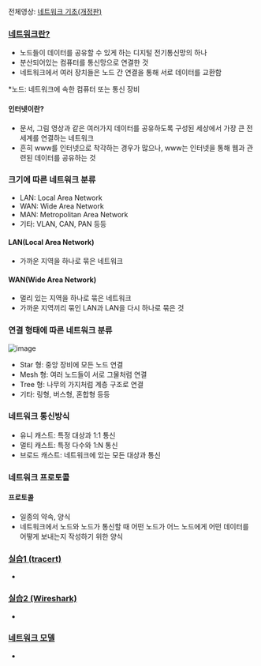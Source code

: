 전체영상: [네트워크 기초(개정판)](https://www.youtube.com/playlist?list=PL0d8NnikouEWcF1jJueLdjRIC4HsUlULi)

### [네트워크란?](https://youtu.be/Av9UFzl_wis?list=PL0d8NnikouEWcF1jJueLdjRIC4HsUlULi)

- 노드들이 데이터를 공유할 수 있게 하는 디지털 전기통신망의 하나
- 분산되어있는 컴퓨터를 통신망으로 연결한 것
- 네트워크에서 여러 장치들은 노드 간 연결을 통해 서로 데이터를 교환함  

*노드: 네트워크에 속한 컴퓨터 또는 통신 장비

#### 인터넷이란?

- 문서, 그림 영상과 같은 여러가지 데이터를 공유하도록 구성된 세상에서 가장 큰 전 세계를 연결하는 네트워크
- 흔히 www를 인터넷으로 착각하는 경우가 많으나, www는 인터넷을 통해 웹과 관련된 데이터를 공유하는 것

### 크기에 따른 네트워크 분류

- LAN: Local Area Network
- WAN: Wide Area Network
- MAN: Metropolitan Area Network
- 기타: VLAN, CAN, PAN 등등

#### LAN(Local Area Network)

- 가까운 지역을 하나로 묶은 네트워크

#### WAN(Wide Area Network)

- 멀리 있는 지역을 하나로 묶은 네트워크
- 가까운 지역끼리 묶인 LAN과 LAN을 다시 하나로 묶은 것

### 연결 형태에 따른 네트워크 분류

![image](https://user-images.githubusercontent.com/84559471/175338927-0d3ce11b-f7f0-45cc-a0c5-151699dc208a.png)

- Star 형: 중앙 장비에 모든 노드 연결
- Mesh 형: 여러 노드들이 서로 그물처럼 연결
- Tree 형: 나무의 가지처럼 계층 구조로 연결
- 기타: 링형, 버스형, 혼합형 등등

### 네트워크 통신방식

- 유니 캐스트: 특정 대상과 1:1 통신
- 멀티 캐스트: 특정 다수와 1:N 통신
- 브로드 캐스트: 네트워크에 있는 모든 대상과 통신

### 네트워크 프로토콜

#### 프로토콜

- 일종의 약속, 양식
- 네트워크에서 노드와 노드가 통신할 때 어떤 노드가 어느 노드에게 어떤 데이터를 어떻게 보내는지 작성하기 위한 양식

### [실습1 (tracert)](https://youtu.be/paJf7JbBWqY?list=PL0d8NnikouEWcF1jJueLdjRIC4HsUlULi)

- 

### [실습2 (Wireshark)](https://youtu.be/vBrQ3yzerMg?list=PL0d8NnikouEWcF1jJueLdjRIC4HsUlULi)

- 

### [네트워크 모델](https://youtu.be/y9nlT52SAcg?list=PL0d8NnikouEWcF1jJueLdjRIC4HsUlULi)

-
